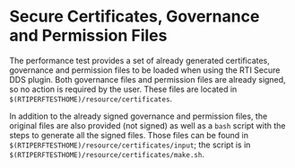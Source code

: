 # Secure Certificates, Governance and Permission Files

The performance test provides a set of already generated certificates, governance and permission files to be loaded when using the RTI Secure DDS plugin. Both governance files and permission files are already signed, so no action is required by the user. These files are located in `$(RTIPERFTESTHOME)/resource/certificates`.

In addition to the already signed governance and permission files, the original files are also provided (not signed) as well as a `bash` script with the steps to generate all the signed files. Those files can be found in `$(RTIPERFTESTHOME)/resource/certificates/input`; the script is in `$(RTIPERFTESTHOME)/resource/certificates/make.sh`.
